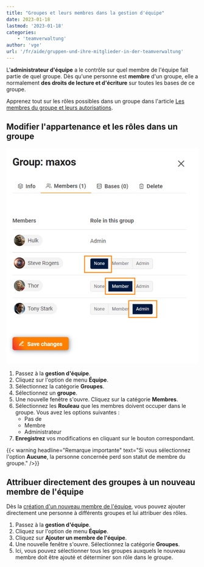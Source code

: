 ```yaml
---
title: "Groupes et leurs membres dans la gestion d'équipe"
date: 2023-01-18
lastmod: '2023-01-18'
categories:
    - 'teamverwaltung'
author: 'vge'
url: '/fr/aide/gruppen-und-ihre-mitglieder-in-der-teamverwaltung'
---
```


L'**administrateur d'équipe** a le contrôle sur quel membre de l'équipe fait partie de quel groupe. Dès qu'une personne est **membre** d'un groupe, elle a normalement **des droits de lecture et d'écriture** sur toutes les bases de ce groupe.

Apprenez tout sur les rôles possibles dans un groupe dans l'article [Les membres du groupe et leurs autorisations](https://seatable.io/fr/docs/gruppenmitglieder-und-berechtigungen/gruppenmitglieder-und-ihre-berechtigungen/).

## Modifier l'appartenance et les rôles dans un groupe

![Gérer les membres du groupe dans la gestion d'équipe](images/Gruppe-verwalten.png)

1. Passez à la **gestion d'équipe**.
2. Cliquez sur l'option de menu **Équipe**.
3. Sélectionnez la catégorie **Groupes**.
4. Sélectionnez un **groupe**.
5. Une nouvelle fenêtre s'ouvre. Cliquez sur la catégorie **Membres**.
6. Sélectionnez les **Rouleau** que les membres doivent occuper dans le groupe. Vous avez les options suivantes :
    - Pas de
    - Membre
    - Administrateur
7. **Enregistrez** vos modifications en cliquant sur le bouton correspondant.

{{< warning  headline="Remarque importante"  text="Si vous sélectionnez l'option **Aucune**, la personne concernée perd son statut de membre du groupe." />}}

## Attribuer directement des groupes à un nouveau membre de l'équipe

Dès la [création d'un nouveau membre de l'équipe](https://seatable.io/fr/docs/teamverwaltung/ein-neues-teammitglied-hinzufuegen/), vous pouvez ajouter directement une personne à différents groupes et lui attribuer des rôles.

1. Passez à la **gestion d'équipe**.
2. Cliquez sur l'option de menu **Équipe**.
3. Cliquez sur **Ajouter un membre de l'équipe**.
4. Une nouvelle fenêtre s'ouvre. Sélectionnez la catégorie **Groupes**.
5. Ici, vous pouvez sélectionner tous les groupes auxquels le nouveau membre doit être ajouté et déterminer son rôle dans le groupe.
